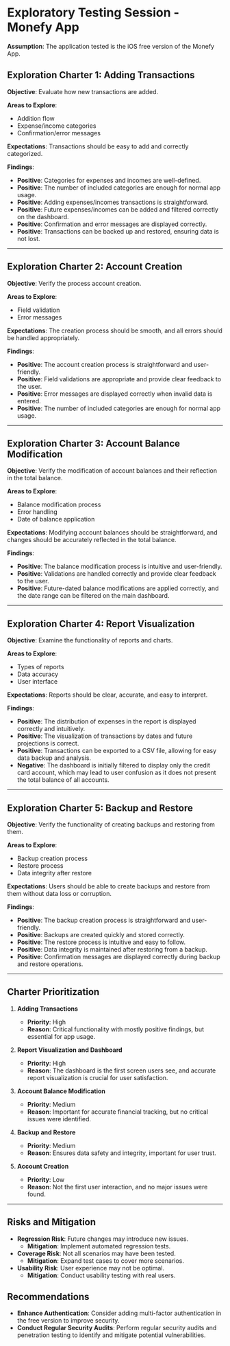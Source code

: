 # Exploratory Testing Session - Monefy App

**Assumption**: The application tested is the iOS free version of the Monefy App.

## Exploration Charter 1: Adding Transactions
**Objective**: Evaluate how new transactions are added.

**Areas to Explore**:
- Addition flow
- Expense/income categories
- Confirmation/error messages

**Expectations**: Transactions should be easy to add and correctly categorized.

**Findings**:
- **Positive**: Categories for expenses and incomes are well-defined.
- **Positive**: The number of included categories are enough for normal app usage.
- **Positive**: Adding expenses/incomes transactions is straightforward.
- **Positive**: Future expenses/incomes can be added and filtered correctly on the dashboard.
- **Positive**: Confirmation and error messages are displayed correctly.
- **Positive**: Transactions can be backed up and restored, ensuring data is not lost.

---

## Exploration Charter 2: Account Creation
**Objective**: Verify the process account creation.

**Areas to Explore**:
- Field validation
- Error messages

**Expectations**: The creation process should be smooth, and all errors should be handled appropriately.

**Findings**:
- **Positive**: The account creation process is straightforward and user-friendly.
- **Positive**: Field validations are appropriate and provide clear feedback to the user.
- **Positive**: Error messages are displayed correctly when invalid data is entered.
- **Positive**: The number of included categories are enough for normal app usage.
---

## Exploration Charter 3: Account Balance Modification
**Objective**: Verify the modification of account balances and their reflection in the total balance.

**Areas to Explore**:
- Balance modification process
- Error handling
- Date of balance application

**Expectations**: Modifying account balances should be straightforward, and changes should be accurately reflected in the total balance.

**Findings**:
- **Positive**: The balance modification process is intuitive and user-friendly.
- **Positive**: Validations are handled correctly and provide clear feedback to the user.
- **Positive**: Future-dated balance modifications are applied correctly, and the date range can be filtered on the main dashboard.

---

## Exploration Charter 4: Report Visualization
**Objective**: Examine the functionality of reports and charts.

**Areas to Explore**:
- Types of reports
- Data accuracy
- User interface

**Expectations**: Reports should be clear, accurate, and easy to interpret.

**Findings**:
- **Positive**: The distribution of expenses in the report is displayed correctly and intuitively.
- **Positive**: The visualization of transactions by dates and future projections is correct.
- **Positive**: Transactions can be exported to a CSV file, allowing for easy data backup and analysis.
- **Negative**: The dashboard is initially filtered to display only the credit card account, which may lead to user confusion as it does not present the total balance of all accounts.

---

## Exploration Charter 5: Backup and Restore
**Objective**: Verify the functionality of creating backups and restoring from them.

**Areas to Explore**:
- Backup creation process
- Restore process
- Data integrity after restore

**Expectations**: Users should be able to create backups and restore from them without data loss or corruption.

**Findings**:
- **Positive**: The backup creation process is straightforward and user-friendly.
- **Positive**: Backups are created quickly and stored correctly.
- **Positive**: The restore process is intuitive and easy to follow.
- **Positive**: Data integrity is maintained after restoring from a backup.
- **Positive**: Confirmation messages are displayed correctly during backup and restore operations.

---

## Charter Prioritization

1. **Adding Transactions**
    - **Priority**: High
    - **Reason**: Critical functionality with mostly positive findings, but essential for app usage.

2. **Report Visualization and Dashboard**
    - **Priority**: High
    - **Reason**: The dashboard is the first screen users see, and accurate report visualization is crucial for user satisfaction.

3. **Account Balance Modification**
    - **Priority**: Medium
    - **Reason**: Important for accurate financial tracking, but no critical issues were identified.

4. **Backup and Restore**
    - **Priority**: Medium
    - **Reason**: Ensures data safety and integrity, important for user trust.

5. **Account Creation**
    - **Priority**: Low
    - **Reason**: Not the first user interaction, and no major issues were found.

---

## Risks and Mitigation
- **Regression Risk**: Future changes may introduce new issues.
    - **Mitigation**: Implement automated regression tests.
- **Coverage Risk**: Not all scenarios may have been tested.
    - **Mitigation**: Expand test cases to cover more scenarios.
- **Usability Risk**: User experience may not be optimal.
    - **Mitigation**: Conduct usability testing with real users.


## Recommendations
- **Enhance Authentication**: Consider adding multi-factor authentication in the free version to improve security.
- **Conduct Regular Security Audits**: Perform regular security audits and penetration testing to identify and mitigate potential vulnerabilities.
